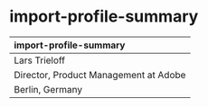 # import-profile-summary

| import-profile-summary |
| :---- |
| Lars Trieloff |
| Director, Product Management at Adobe |
| Berlin, Germany |